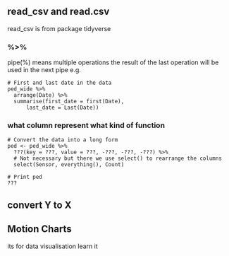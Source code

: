 ## read_csv and read.csv
read_csv is from package tidyverse
### %>%
pipe(%) means multiple operations
the result of the last operation will be used in the next pipe
e.g.
```{r eval=FALSE}
# First and last date in the data
ped_wide %>%
  arrange(Date) %>%
  summarise(first_date = first(Date),
      last_date = Last(Date))
```

### what column represent what kind of function

```{r eval=FALSE}
# Convert the data into a long form
ped <- ped_wide %>%
  ???(key = ???, value = ???, -???, -???, -???) %>%
  # Not necessary but there we use select() to rearrange the columns
  select(Sensor, everything(), Count)

# Print ped
???
```

## convert Y to X



## Motion Charts
its for data visualisation
learn it 